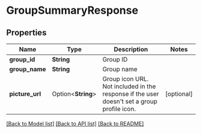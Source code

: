 # GroupSummaryResponse

## Properties

Name | Type | Description | Notes
------------ | ------------- | ------------- | -------------
**group_id** | **String** | Group ID | 
**group_name** | **String** | Group name | 
**picture_url** | Option<**String**> | Group icon URL. Not included in the response if the user doesn't set a group profile icon. | [optional]

[[Back to Model list]](../README.md#documentation-for-models) [[Back to API list]](../README.md#documentation-for-api-endpoints) [[Back to README]](../README.md)


